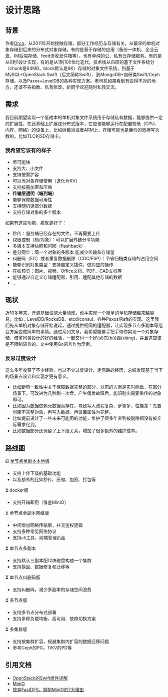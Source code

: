 # 设计思路

## 背景

作者[Orca](https://github.com/orca-zhang)，从2011年开始接触存储，部分工作经历与存储有关。从最早的单机对象存储到后来的分布式对象存储。有的是基于存储的应用（备份一体机、企业云盘、IM后端存储、feed流收发件箱等），也有单纯的公、私有云存储服务。有的是从0到1设计实现，有的是从1到100优化迭代。技术栈从自研的基于文件系统分（chunk是64MB，block默认是8K）存储的对象文件系统，到基于MySQL+OpenStack Swift（后文简称Swift）、到MongoDB+自研类Swift/Ceph存储，以及Paxos+LevelDB的各种实现方案。老司机如果看到有说得不对的地方，还请不吝指教、私我修改，新同学欢迎随时私我交流。

## 需求

我目前期望实现一个低成本的单机对象文件系统用于存储私有数据，能够提供一定的扩展性，在此基础上扩展成分布式版本，它应该能够运行在配置较低（CPU、内存、网络）的设备上，比如树莓派或者ARM上，存储可能也是廉价的低擦写次数的，比如TLC的SD存储卡。

### 我希望它该有的样子

- 尽可能快
- 支持大、小文件
- 支持按需扩容
- 可以当对象存储使用（退化为KV）
- 支持按需加密和压缩
- **传输层透明（端到端）**
- 能够保障数据可用性
- 支持随机读部分数据
- 支持存储对象的多个版本

如果有这些功能，那就更好了：

- 秒传：服务端已经存在的文件，不再需要上传
- 权限控制（桶/对象）：可以扩展外链分享功能
- 多版本支持快照和闪回（flashback）
- 差分同步：同一个对象的多版本  能减少传输和存储量
- 纠删码（EC）或者重复数据删除（CDC/FSP）：节省归档类存储的占用空间
- 能够识别对象类型：支持自定义插件，做对应的操作
- 在线预览：图片、视频、Office文档、PDF、CAD文档等
- 能够通过自定义存储适配器，引用、适配其他存储的数据
- ...

## 现状

近10多年来，开源基础设施大量涌现，动手实现一个简单的单机存储越来越容易。比如：LevelDB/RocksDB、etcd/consul、各种Paxos/Raft的实现。这里我们先从单机对象存储开始说起，通过提供相同的适配器，让实现多节点多副本等组合方案变成简单的事情。通过系列文章，我希望能够手把手带你实现一个对象存储，借鉴同类设计的好的经验，一起交付一个好(sì)东(bù)西(xiàng)，并且这应该是不限制语言的，文中使用Go语言作为示例。

### 反思过度设计

这么多年收获了不少经验，也过不少过度设计、走弯路的经历，总结发现基于当下的场景去设计和实现才更有意义。
- 比如断电一致性中关于保障数据完整的部分，以前的方案是实时刷盘，在部分场景下，可改进为几秒刷一次盘，产生偶发故障后，能识别出需要重传的对象即可。
- 比如因为数据依赖元数据而存在，导致写入流程复杂、步骤多、性能差：先要创建不完整对象，再写入数据，再设置属性为完整。
- 比如提前设计了一些未来可能用的功能，维护了很多年直到被删除都没有被实际需求化到。
- 比如数据部分还保留了上下级关系，增加了很多额外的维护成本。

## 路线图

☑️ [单节点单副本本地版](https://orcastor.github.io/doc/orcas/DESIGN.html)
  - 支持上传下载的基础功能
  - 以及额外的比如秒传、压缩、加密、打包等

⏳ docker版
  - 支持开箱即用（借鉴MinIO）

⏳ 单节点单副本网络版
  - 中间增加网络传输层，补充鉴权逻辑
  - 支持多种常见网络协议
  - 支持cli工具、前端管理页面

⏳ 单节点多副本
  - 支持默认三副本配12块磁盘构成一个集群
  - 支持换盘、数据修复和迁移等

⏳ 单节点纠删码版
  - 支持纠删码，减少多副本的存储空间浪费

⏳ 多节点版
  - 支持多节点分布式部署
  - 支持多种负载均衡、高可用、故障切换方案

⏳ 多集群版
  - 支持按集群扩容，规避集群内扩容的数据迁移问题
  - 参考Ceph的PG，TiKV的PD等

## 引用文档

- [OpenStack的Swift组件详解](https://www.jb51.net/article/210814.htm)
- [MinIO](https://min.io/product/kubernetes)
- [放弃FastDFS，拥抱MinIO的7大理由](https://zhuanlan.zhihu.com/p/531850954)
